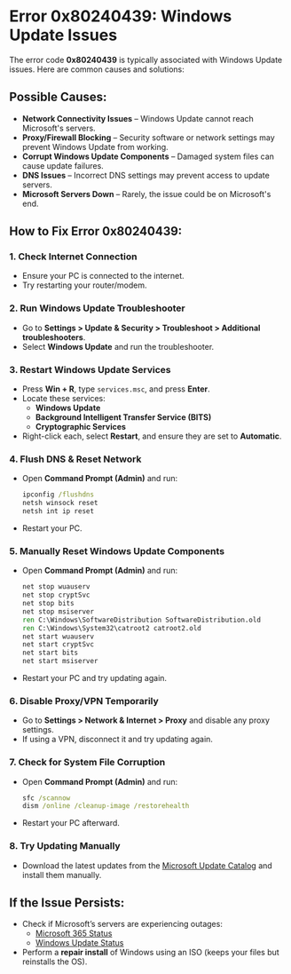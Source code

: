 # Error 0x80240439: Windows Update Issues

The error code **0x80240439** is typically associated with Windows Update issues. Here are common causes and solutions:

## Possible Causes:

- **Network Connectivity Issues** – Windows Update cannot reach Microsoft's servers.  
- **Proxy/Firewall Blocking** – Security software or network settings may prevent Windows Update from working.  
- **Corrupt Windows Update Components** – Damaged system files can cause update failures.  
- **DNS Issues** – Incorrect DNS settings may prevent access to update servers.  
- **Microsoft Servers Down** – Rarely, the issue could be on Microsoft's end.  

## How to Fix Error 0x80240439:

### 1. Check Internet Connection  
   - Ensure your PC is connected to the internet.  
   - Try restarting your router/modem.  

### 2. Run Windows Update Troubleshooter  
   - Go to **Settings > Update & Security > Troubleshoot > Additional troubleshooters**.  
   - Select **Windows Update** and run the troubleshooter.  

### 3. Restart Windows Update Services  
   - Press **Win + R**, type `services.msc`, and press **Enter**.  
   - Locate these services:  
     - **Windows Update**  
     - **Background Intelligent Transfer Service (BITS)**  
     - **Cryptographic Services**  
   - Right-click each, select **Restart**, and ensure they are set to **Automatic**.  

### 4. Flush DNS & Reset Network  
   - Open **Command Prompt (Admin)** and run:  
     ```cmd
     ipconfig /flushdns
     netsh winsock reset
     netsh int ip reset
     ```  
   - Restart your PC.  

### 5. Manually Reset Windows Update Components  
   - Open **Command Prompt (Admin)** and run:  
     ```cmd
     net stop wuauserv
     net stop cryptSvc
     net stop bits
     net stop msiserver
     ren C:\Windows\SoftwareDistribution SoftwareDistribution.old
     ren C:\Windows\System32\catroot2 catroot2.old
     net start wuauserv
     net start cryptSvc
     net start bits
     net start msiserver
     ```  
   - Restart your PC and try updating again.  

### 6. Disable Proxy/VPN Temporarily  
   - Go to **Settings > Network & Internet > Proxy** and disable any proxy settings.  
   - If using a VPN, disconnect it and try updating again.  

### 7. Check for System File Corruption  
   - Open **Command Prompt (Admin)** and run:  
     ```cmd
     sfc /scannow
     dism /online /cleanup-image /restorehealth
     ```  
   - Restart your PC afterward.  

### 8. Try Updating Manually  
   - Download the latest updates from the [Microsoft Update Catalog](https://www.catalog.update.microsoft.com/) and install them manually.  

## If the Issue Persists:  
- Check if Microsoft’s servers are experiencing outages:  
  - [Microsoft 365 Status](https://status.office.com/)  
  - [Windows Update Status](https://status.microsoft.com/)  
- Perform a **repair install** of Windows using an ISO (keeps your files but reinstalls the OS).
